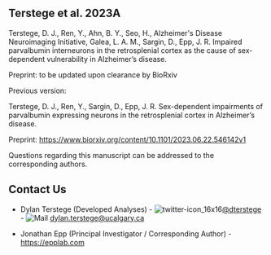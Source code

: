 ## Terstege et al. 2023A

Terstege, D. J., Ren, Y., Ahn, B. Y., Seo, H., Alzheimer's Disease Neuroimaging Initiative, Galea, L. A. M., Sargin, D., Epp, J. R. Impaired parvalbumin interneurons in the retrosplenial cortex as the cause of sex-dependent vulnerability in Alzheimer’s disease.

Preprint: to be updated upon clearance by BioRxiv


Previous version:

Terstege, D. J., Ren, Y., Sargin, D., Epp, J. R. Sex-dependent impairments of parvalbumin expressing neurons in the retrosplenial cortex in Alzheimer’s disease.

Preprint: https://www.biorxiv.org/content/10.1101/2023.06.22.546142v1


Questions regarding this manuscript can be addressed to the corresponding authors.

## Contact Us

- Dylan Terstege (Developed Analyses) - ![twitter-icon_16x16](https://user-images.githubusercontent.com/44174532/113163958-e3d3e400-91fd-11eb-8d79-17906d8d3f25.png)[@dterstege](https://twitter.com/dterstege) - ![Mail](https://user-images.githubusercontent.com/44174532/113164412-50e77980-91fe-11eb-9282-dd83852578ce.png)
<dylan.terstege@ucalgary.ca>

- Jonathan Epp (Principal Investigator / Corresponding Author) - https://epplab.com
